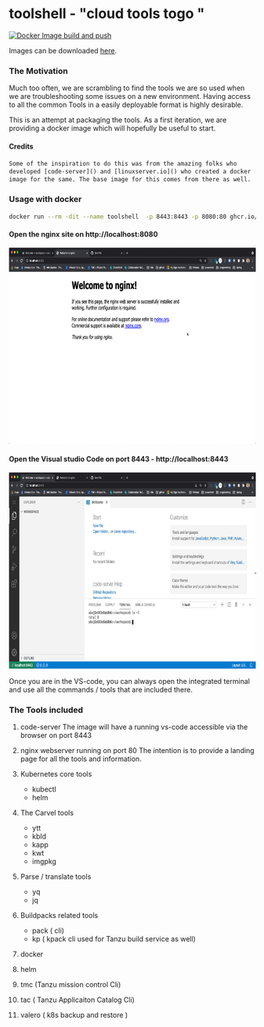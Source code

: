 
# toolshell -  "cloud tools togo "
[![Docker Image build and push](https://github.com/clue2solve/toolshell/actions/workflows/build-and-push.yml/badge.svg)](https://github.com/clue2solve/toolshell/actions/workflows/build-and-push.yml)

Images can be downloaded [here](https://github.com/orgs/clue2solve/packages/container/package/toolshell).

### The Motivation
Much too often,  we are scrambling to find the tools we are so used when we are troubleshooting some issues on a new environment. Having access to all the common Tools in a easily deployable format is highly desirable. 

This is an attempt at packaging the tools. As a first iteration,  we are providing a docker image which will hopefully be useful to start.

#### Credits
    Some of the inspiration to do this was from the amazing folks who developed [code-server]() and [linuxserver.io]() who created a docker image for the same. The base image for this comes from there as well. 

### Usage with docker  
```bash
docker run --rm -dit --name toolshell  -p 8443:8443 -p 8080:80 ghcr.io/clue2solve/toolshell:latest
```

#### Open the nginx site on http://localhost:8080
<img src="images/nginx.jpg" width="600" height="400">

#### Open the Visual studio Code on port 8443 - http://localhost:8443
 
 

<img src="images/code-server.jpg" width="600" height="400">

Once you are in the VS-code,   you can always open the integrated terminal and use all the commands / tools that are included there. 

### The Tools included 
1. code-server 
    The image will have a running vs-code accessible via the browser on port 8443

1. nginx webserver running on port 80 
   The intention is to provide a landing page for all the tools and information. 

1. Kubernetes core tools 
    - kubectl
    - helm

1. The Carvel tools
    - ytt
    - kbld
    - kapp
    - kwt
    - imgpkg

1. Parse / translate tools 
    - yq
    - jq

1. Buildpacks related tools 
    - pack ( cli)
    - kp ( kpack cli used for Tanzu build service as well) 

1. docker 

1. helm

1. tmc (Tanzu mission control Cli)

1. tac ( Tanzu Applicaiton Catalog Cli) 

1. valero ( k8s backup and restore )



